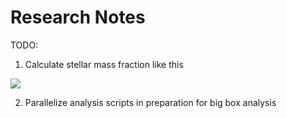 # Research Notes

TODO:
1) Calculate stellar mass fraction like this
<img src="https://render.githubusercontent.com/render/math?math=f =\frac{\displaystyle M_*}{\displaystyle \frac{\Omega_b}{\Omega_m}M_{vir}}">

2) Parallelize analysis scripts in preparation for big box analysis
